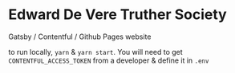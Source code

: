 # Edward De Vere Truther Society

Gatsby / Contentful / Github Pages website

to run locally, `yarn` & `yarn start`. You will need to get `CONTENTFUL_ACCESS_TOKEN` from a developer & define it in `.env`